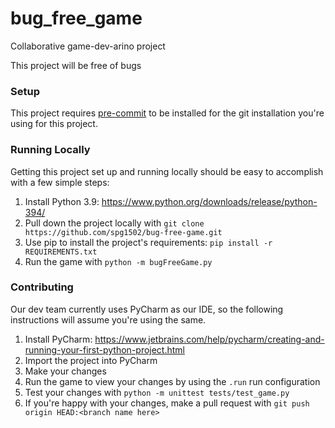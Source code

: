 # bug_free_game
Collaborative game-dev-arino project

This project will be free of bugs


### Setup
This project requires [pre-commit](https://pre-commit.com/) to be installed for the git installation you're using for this project.

### Running Locally
Getting this project set up and running locally should be easy to accomplish with a few simple steps:
1. Install Python 3.9: https://www.python.org/downloads/release/python-394/
2. Pull down the project locally with `git clone https://github.com/spg1502/bug-free-game.git`
3. Use pip to install the project's requirements: `pip install -r REQUIREMENTS.txt`
4. Run the game with `python -m bugFreeGame.py`

### Contributing
Our dev team currently uses PyCharm as our IDE, so the following instructions will assume you're using the same.
1. Install PyCharm: https://www.jetbrains.com/help/pycharm/creating-and-running-your-first-python-project.html
2. Import the project into PyCharm
3. Make your changes
4. Run the game to view your changes by using the `.run` run configuration
5. Test your changes with `python -m unittest tests/test_game.py`
6. If you're happy with your changes, make a pull request with `git push origin HEAD:<branch name here>`
